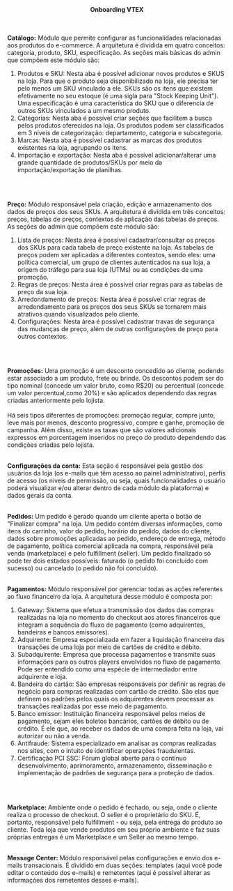 <div align="center"><strong>Onboarding VTEX</strong></div></br></br>

<strong>Catálogo:</strong> Módulo que permite configurar as funcionalidades relacionadas aos produtos do e-commerce. A arquitetura é dividida em quatro conceitos: categoria, produto, SKU, especificação. As seções mais básicas do admin que compõem este módulo são:

<div>
  <ol>
    <li>Produtos e SKU: Nesta aba é possível adicionar novos produtos e SKUS na loja. Para que o produto seja disponibilizado na loja, ele precisa ter pelo menos um SKU vinculado a ele. SKUs são os itens que existem efetivamente no seu estoque (é uma sigla para "Stock Keeping Unit"). Uma especificação é uma característica do SKU que o diferencia de outros SKUs vinculados a um mesmo produto.</li>
    <li>Categorias: Nesta aba é possível criar seções que facilitem a busca pelos produtos oferecidos na loja. Os produtos podem ser classificados em 3 níveis de categorização: departamento, categoria e subcategoria.</li>
    <li>Marcas: Nesta aba é possível cadastrar as marcas dos produtos existentes na loja, agrupando os itens.</li>
    <li>Importação e exportação: Nesta aba é possível adicionar/alterar uma grande quantidade de produtos/SKUs por meio da importação/exportação de planilhas.</li>
  </ol>
</div><br><br>

<strong>Preço:</strong> Módulo responsável pela criação, edição e armazenamento dos dados de preços dos seus SKUs. A arquitetura é dividida em três conceitos: preços, tabelas de preços, contextos de aplicação das tabelas de preços. As seções do admin que compõem este módulo são:

<div>
  <ol>
    <li>Lista de preços: Nesta área é possível cadastrar/consultar os preços dos SKUs para cada tabela de preço existente na loja. As tabelas de preços podem ser aplicadas a diferentes contextos, sendo eles: uma política comercial, um grupo de clientes autenticados na sua loja, a origem do tráfego para sua loja (UTMs) ou as condições de uma promoção.</li>
    <li>Regras de preços: Nesta área é possível criar regras para as tabelas de preço da sua loja. </li>
    <li>Arredondamento de preços: Nesta área é possível criar regras de arredondamento para os preços dos seus SKUs se tornarem mais atrativos quando visualizados pelo cliente.</li>
    <li>Configurações: Nesta área é possível cadastrar travas de segurança das mudanças de preço, além de outras configurações de preço para outros contextos.</li>
  </ol>
</div><br><br>

<strong>Promoções:</strong> Uma promoção é um desconto concedido ao cliente, podendo estar associado a um produto, frete ou brinde. Os descontos podem ser do tipo nominal (concede um valor bruto, como R$20) ou percentual (concede um valor percentual,como 20%) e são aplicados dependendo das regras criadas anteriormente pelo lojista. <br><br>
Há seis tipos diferentes de promoções: promoção regular, compre junto, leve mais por menos, desconto progressivo, compre e ganhe, promoção de campanha. Além disso, existe as taxas que são valores adicionais expressos em porcentagem inseridos no preço do produto dependendo das condições criadas pelo lojista.<br><br>

<strong>Configurações da conta:</strong> Esta seção é responsável pela gestão dos usuários da loja (os e-mails que têm acesso ao painel administrativo), perfis de acesso (os níveis de permissão, ou seja, quais funcionalidades o usuário poderá visualizar e/ou alterar dentro de cada módulo da plataforma) e dados gerais da conta.<br><br>

<strong>Pedidos:</strong> Um pedido é gerado quando um cliente aperta o botão de "Finalizar compra" na loja. Um pedido contém diversas informações, como itens do carrinho, valor do pedido, horário do pedido, dados do cliente, dados sobre promoções aplicadas ao pedido, endereço de entrega, método de pagamento, política comercial aplicada na compra, responsável pela venda (marketplace) e pelo fulfillment (seller). Um pedido finalizado só pode ter dois estados possíveis: faturado (o pedido foi concluído com sucesso) ou cancelado (o pedido não foi concluído).<br><br>

<strong>Pagamentos:</strong> Módulo responsável por gerenciar todas as ações referentes ao fluxo financeiro da loja. A arquitetura desse módulo é composta por:

<div>
  <ol>
    <li>Gateway: Sistema que efetua a transmissão dos dados das compras realizadas na loja no momento do checkout aos atores financeiros que integram a sequência do fluxo de pagamento (como adquirentes, bandeiras e bancos emissores).</li>
    <li>Adquirente: Empresa especializada em fazer a liquidação financeira das transações de uma loja por meio de cartões de crédito e débito. </li>
    <li>Subadquirente: Empresa que processa pagamentos e transmite suas informações para os outros players envolvidos no fluxo de pagamento. Pode ser entendido como uma espécie de intermediador entre adquirente e loja.</li>
    <li>Bandeira do cartão: São empresas responsáveis por definir as regras de negócio para compras realizadas com cartão de crédito. São elas que definem os padrões pelos quais os adquirentes devem processar as transações realizadas por esse meio de pagamento.</li>
    <li>Banco emissor: Instituição financeira responsável pelos meios de pagamento, sejam eles boletos bancários, cartões de débito ou de crédito. É ele que, ao receber os dados de uma compra feita na loja, vai autorizar ou não a venda.</li>
    <li>Antifraude: Sistema especializado em analisar as compras realizadas nos sites, com o intuito de identificar operações fraudulentas.</li>
    <li>Certificação PCI SSC: Fórum global aberto para o contínuo desenvolvimento, aprimoramento, armazenamento, disseminação e implementação de padrões de segurança para a proteção de dados.</li>
  </ol>
</div><br><br>

<strong>Marketplace: </strong> Ambiente onde o pedido é fechado, ou seja, onde o cliente realiza o processo de checkout. O seller é o proprietário do SKU. É, portanto, responsável pelo fulfillment - ou seja, pela entrega do produto ao cliente. Toda loja que vende produtos em seu próprio ambiente e faz suas próprias entregas é um Marketplace e um Seller ao mesmo tempo.<br><br>

<strong>Message Center: </strong> Módulo responsável pelas configurações e envio dos e-mails transacionais. É dividido em duas seções: templates (aqui você pode editar o conteúdo dos e-mails) e remetentes (aqui é possível alterar as informações dos remetentes desses e-mails).
